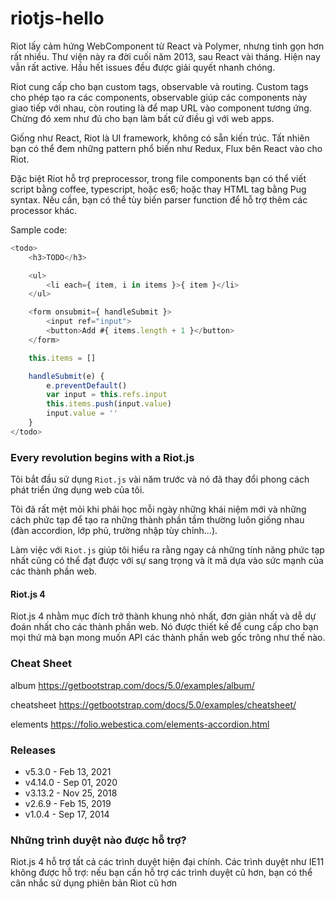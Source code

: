 # riotjs-hello

Riot lấy cảm hứng WebComponent từ React và Polymer, nhưng tinh gọn hơn rất nhiều. Thư viện này ra đời cuối năm 2013, sau React vài tháng. Hiện nay vẫn rất active. Hầu hết issues đều được giải quyết nhanh chóng.

Riot cung cấp cho bạn custom tags, observable và routing. Custom tags cho phép tạo ra các components, observable giúp các components này giao tiếp với nhau, còn routing là để map URL vào component tương ứng. Chừng đó xem như đủ cho bạn làm bất cứ điều gì với web apps.

Giống như React, Riot là UI framework, không có sẵn kiến trúc. Tất nhiên bạn có thể đem những pattern phổ biến như Redux, Flux bên React vào cho Riot.

Đặc biệt Riot hỗ trợ preprocessor, trong file components bạn có thể viết script bằng coffee, typescript, hoặc es6; hoặc thay HTML tag bằng Pug syntax. Nếu cần, bạn có thể tùy biến parser function để hỗ trợ thêm các processor khác.

Sample code:
```js
<todo>
	<h3>TODO</h3>

	<ul>
		<li each={ item, i in items }>{ item }</li>
	</ul>

	<form onsubmit={ handleSubmit }>
		<input ref="input">
		<button>Add #{ items.length + 1 }</button>
	</form>

	this.items = []

	handleSubmit(e) {
		e.preventDefault()
		var input = this.refs.input
		this.items.push(input.value)
		input.value = ''
	}
</todo>
```

### Every revolution begins with a Riot.js

Tôi bắt đầu sử dụng `Riot.js` vài năm trước và nó đã thay đổi phong cách phát triển ứng dụng web của tôi.

Tôi đã rất mệt mỏi khi phải học mỗi ngày những khái niệm mới và những cách phức tạp để tạo ra những thành phần tầm thường luôn giống nhau (đàn accordion, lớp phủ, trường nhập tùy chỉnh…).

Làm việc với `Riot.js` giúp tôi hiểu ra rằng ngay cả những tính năng phức tạp nhất cũng có thể đạt được với sự sang trọng và ít mã dựa vào sức mạnh của các thành phần web.

#### Riot.js 4

Riot.js 4 nhằm mục đích trở thành khung nhỏ nhất, đơn giản nhất và dễ dự đoán nhất cho các thành phần web. Nó được thiết kế để cung cấp cho bạn mọi thứ mà bạn mong muốn API các thành phần web gốc trông như thế nào. 


### Cheat Sheet
album
https://getbootstrap.com/docs/5.0/examples/album/

cheatsheet
https://getbootstrap.com/docs/5.0/examples/cheatsheet/

elements
https://folio.webestica.com/elements-accordion.html


### Releases
- v5.3.0  - Feb 13, 2021
- v4.14.0 - Sep 01, 2020
- v3.13.2 - Nov 25, 2018
- v2.6.9  - Feb 15, 2019
- v1.0.4  - Sep 17, 2014

### Những trình duyệt nào được hỗ trợ?

Riot.js 4 hỗ trợ tất cả các trình duyệt hiện đại chính. Các trình duyệt như IE11 không được hỗ trợ: nếu bạn cần hỗ trợ các trình duyệt cũ hơn, bạn có thể cân nhắc sử dụng phiên bản Riot cũ hơn